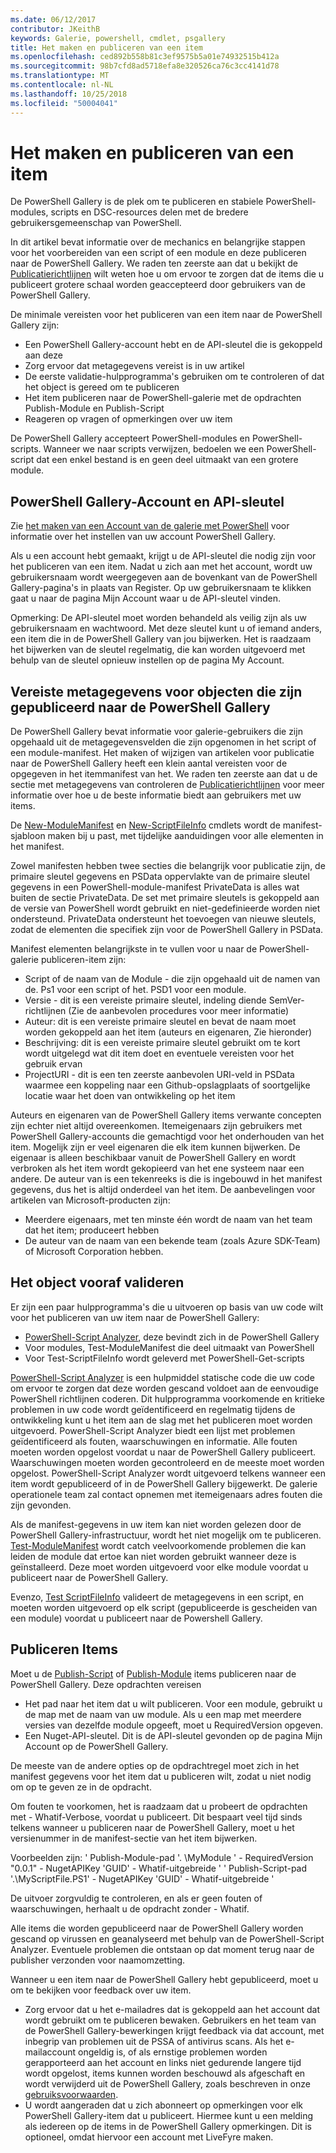 ```yaml
---
ms.date: 06/12/2017
contributor: JKeithB
keywords: Galerie, powershell, cmdlet, psgallery
title: Het maken en publiceren van een item
ms.openlocfilehash: ced892b558b81c3ef9575b5a01e74932515b412a
ms.sourcegitcommit: 98b7cfd8ad5718efa8e320526ca76c3cc4141d78
ms.translationtype: MT
ms.contentlocale: nl-NL
ms.lasthandoff: 10/25/2018
ms.locfileid: "50004041"
---
```

# <a name="creating-and-publishing-an-item"></a>Het maken en publiceren van een item

De PowerShell Gallery is de plek om te publiceren en stabiele PowerShell-modules, scripts en DSC-resources delen met de bredere gebruikersgemeenschap van PowerShell.

In dit artikel bevat informatie over de mechanics en belangrijke stappen voor het voorbereiden van een script of een module en deze publiceren naar de PowerShell Gallery.
We raden ten zeerste aan dat u bekijkt de [Publicatierichtlijnen](/powershell/gallery/concepts/publishing-guidelines) wilt weten hoe u om ervoor te zorgen dat de items die u publiceert grotere schaal worden geaccepteerd door gebruikers van de PowerShell Gallery.

De minimale vereisten voor het publiceren van een item naar de PowerShell Gallery zijn:

- Een PowerShell Gallery-account hebt en de API-sleutel die is gekoppeld aan deze
- Zorg ervoor dat metagegevens vereist is in uw artikel
- De eerste validatie-hulpprogramma's gebruiken om te controleren of dat het object is gereed om te publiceren
- Het item publiceren naar de PowerShell-galerie met de opdrachten Publish-Module en Publish-Script
- Reageren op vragen of opmerkingen over uw item

De PowerShell Gallery accepteert PowerShell-modules en PowerShell-scripts.
Wanneer we naar scripts verwijzen, bedoelen we een PowerShell-script dat een enkel bestand is en geen deel uitmaakt van een grotere module.

## <a name="powershell-gallery-account-and-api-key"></a>PowerShell Gallery-Account en API-sleutel

Zie [het maken van een Account van de galerie met PowerShell](/powershell/gallery/how-to/publishing-packages/creating-an-account) voor informatie over het instellen van uw account PowerShell Gallery.

Als u een account hebt gemaakt, krijgt u de API-sleutel die nodig zijn voor het publiceren van een item.
Nadat u zich aan met het account, wordt uw gebruikersnaam wordt weergegeven aan de bovenkant van de PowerShell Gallery-pagina's in plaats van Register.
Op uw gebruikersnaam te klikken gaat u naar de pagina Mijn Account waar u de API-sleutel vinden.

Opmerking: De API-sleutel moet worden behandeld als veilig zijn als uw gebruikersnaam en wachtwoord.
Met deze sleutel kunt u of iemand anders, een item die in de PowerShell Gallery van jou bijwerken.
Het is raadzaam het bijwerken van de sleutel regelmatig, die kan worden uitgevoerd met behulp van de sleutel opnieuw instellen op de pagina My Account.

## <a name="required-metadata-for-items-published-to-the-powershell-gallery"></a>Vereiste metagegevens voor objecten die zijn gepubliceerd naar de PowerShell Gallery

De PowerShell Gallery bevat informatie voor galerie-gebruikers die zijn opgehaald uit de metagegevensvelden die zijn opgenomen in het script of een module-manifest.
Het maken of wijzigen van artikelen voor publicatie naar de PowerShell Gallery heeft een klein aantal vereisten voor de opgegeven in het itemmanifest van het.
We raden ten zeerste aan dat u de sectie met metagegevens van controleren de [Publicatierichtlijnen](/powershell/gallery/concepts/publishing-guidelines) voor meer informatie over hoe u de beste informatie biedt aan gebruikers met uw items.

De [New-ModuleManifest](/powershell/module/microsoft.powershell.core/new-modulemanifest) en [New-ScriptFileInfo](/powershell/module/PowerShellGet/New-ScriptFileInfo) cmdlets wordt de manifest-sjabloon maken bij u past, met tijdelijke aanduidingen voor alle elementen in het manifest.

Zowel manifesten hebben twee secties die belangrijk voor publicatie zijn, de primaire sleutel gegevens en PSData oppervlakte van de primaire sleutel gegevens in een PowerShell-module-manifest PrivateData is alles wat buiten de sectie PrivateData.
De set met primaire sleutels is gekoppeld aan de versie van PowerShell wordt gebruikt en niet-gedefinieerde worden niet ondersteund.
PrivateData ondersteunt het toevoegen van nieuwe sleutels, zodat de elementen die specifiek zijn voor de PowerShell Gallery in PSData.


Manifest elementen belangrijkste in te vullen voor u naar de PowerShell-galerie publiceren-item zijn:

- Script of de naam van de Module - die zijn opgehaald uit de namen van de. Ps1 voor een script of het. PSD1 voor een module.
- Versie - dit is een vereiste primaire sleutel, indeling diende SemVer-richtlijnen (Zie de aanbevolen procedures voor meer informatie)
- Auteur: dit is een vereiste primaire sleutel en bevat de naam moet worden gekoppeld aan het item (auteurs en eigenaren, Zie hieronder)
- Beschrijving: dit is een vereiste primaire sleutel gebruikt om te kort wordt uitgelegd wat dit item doet en eventuele vereisten voor het gebruik ervan
- ProjectURI - dit is een ten zeerste aanbevolen URI-veld in PSData waarmee een koppeling naar een Github-opslagplaats of soortgelijke locatie waar het doen van ontwikkeling op het item

Auteurs en eigenaren van de PowerShell Gallery items verwante concepten zijn echter niet altijd overeenkomen.
Itemeigenaars zijn gebruikers met PowerShell Gallery-accounts die gemachtigd voor het onderhouden van het item. Mogelijk zijn er veel eigenaren die elk item kunnen bijwerken.
De eigenaar is alleen beschikbaar vanuit de PowerShell Gallery en wordt verbroken als het item wordt gekopieerd van het ene systeem naar een andere.
De auteur van is een tekenreeks is die is ingebouwd in het manifest gegevens, dus het is altijd onderdeel van het item.
De aanbevelingen voor artikelen van Microsoft-producten zijn:

- Meerdere eigenaars, met ten minste één wordt de naam van het team dat het item; produceert hebben
- De auteur van de naam van een bekende team (zoals Azure SDK-Team) of Microsoft Corporation hebben.


## <a name="pre-validate-your-item"></a>Het object vooraf valideren

Er zijn een paar hulpprogramma's die u uitvoeren op basis van uw code wilt voor het publiceren van uw item naar de PowerShell Gallery:

- [PowerShell-Script Analyzer](https://www.powershellgallery.com/packages/PSScriptAnalyzer/), deze bevindt zich in de PowerShell Gallery
- Voor modules, Test-ModuleManifest die deel uitmaakt van PowerShell
- Voor Test-ScriptFileInfo wordt geleverd met PowerShell-Get-scripts

[PowerShell-Script Analyzer](https://www.powershellgallery.com/packages/PSScriptAnalyzer/) is een hulpmiddel statische code die uw code om ervoor te zorgen dat deze worden gescand voldoet aan de eenvoudige PowerShell richtlijnen coderen. Dit hulpprogramma voorkomende en kritieke problemen in uw code wordt geïdentificeerd en regelmatig tijdens de ontwikkeling kunt u het item aan de slag met het publiceren moet worden uitgevoerd.
PowerShell-Script Analyzer biedt een lijst met problemen geïdentificeerd als fouten, waarschuwingen en informatie.
Alle fouten moeten worden opgelost voordat u naar de PowerShell Gallery publiceert. Waarschuwingen moeten worden gecontroleerd en de meeste moet worden opgelost.
PowerShell-Script Analyzer wordt uitgevoerd telkens wanneer een item wordt gepubliceerd of in de PowerShell Gallery bijgewerkt.
De galerie operationele team zal contact opnemen met itemeigenaars adres fouten die zijn gevonden.

Als de manifest-gegevens in uw item kan niet worden gelezen door de PowerShell Gallery-infrastructuur, wordt het niet mogelijk om te publiceren.
[Test-ModuleManifest](/powershell/module/microsoft.powershell.core/test-modulemanifest) wordt catch veelvoorkomende problemen die kan leiden de module dat ertoe kan niet worden gebruikt wanneer deze is geïnstalleerd. Deze moet worden uitgevoerd voor elke module voordat u publiceert naar de PowerShell Gallery.

Evenzo, [Test ScriptFileInfo](/powershell/module/PowerShellGet/test-scriptfileinfo) valideert de metagegevens in een script, en moeten worden uitgevoerd op elk script (gepubliceerde is gescheiden van een module) voordat u publiceert naar de Powershell Gallery.


## <a name="publishing-items"></a>Publiceren Items

Moet u de [Publish-Script](/powershell/module/PowerShellGet/publish-script) of [Publish-Module](/powershell/module/PowerShellGet/publish-module) items publiceren naar de PowerShell Gallery.
Deze opdrachten vereisen

- Het pad naar het item dat u wilt publiceren. Voor een module, gebruikt u de map met de naam van uw module. Als u een map met meerdere versies van dezelfde module opgeeft, moet u RequiredVersion opgeven.
- Een Nuget-API-sleutel. Dit is de API-sleutel gevonden op de pagina Mijn Account op de PowerShell Gallery.

De meeste van de andere opties op de opdrachtregel moet zich in het manifest gegevens voor het item dat u publiceren wilt, zodat u niet nodig om op te geven ze in de opdracht.

Om fouten te voorkomen, het is raadzaam dat u probeert de opdrachten met - Whatif-Verbose, voordat u publiceert.
Dit bespaart veel tijd sinds telkens wanneer u publiceren naar de PowerShell Gallery, moet u het versienummer in de manifest-sectie van het item bijwerken.

Voorbeelden zijn: ' Publish-Module-pad '. \MyModule ' - RequiredVersion "0.0.1" - NugetAPIKey 'GUID' - Whatif-uitgebreide ' ' Publish-Script-pad '.\MyScriptFile.PS1' - NugetAPIKey 'GUID' - Whatif-uitgebreide '

De uitvoer zorgvuldig te controleren, en als er geen fouten of waarschuwingen, herhaalt u de opdracht zonder - Whatif.

Alle items die worden gepubliceerd naar de PowerShell Gallery worden gescand op virussen en geanalyseerd met behulp van de PowerShell-Script Analyzer.
Eventuele problemen die ontstaan op dat moment terug naar de publisher verzonden voor naamomzetting.

Wanneer u een item naar de PowerShell Gallery hebt gepubliceerd, moet u om te bekijken voor feedback over uw item.

- Zorg ervoor dat u het e-mailadres dat is gekoppeld aan het account dat wordt gebruikt om te publiceren bewaken.
Gebruikers en het team van de PowerShell Gallery-bewerkingen krijgt feedback via dat account, met inbegrip van problemen uit de PSSA of antivirus scans.
Als het e-mailaccount ongeldig is, of als ernstige problemen worden gerapporteerd aan het account en links niet gedurende langere tijd wordt opgelost, items kunnen worden beschouwd als afgeschaft en wordt verwijderd uit de PowerShell Gallery, zoals beschreven in onze [gebruiksvoorwaarden](https://www.powershellgallery.com/policies/Terms).
- U wordt aangeraden dat u zich abonneert op opmerkingen voor elk PowerShell Gallery-item dat u publiceert.
Hiermee kunt u een melding als iedereen op de items in de PowerShell Gallery opmerkingen.
Dit is optioneel, omdat hiervoor een account met LiveFyre maken.

